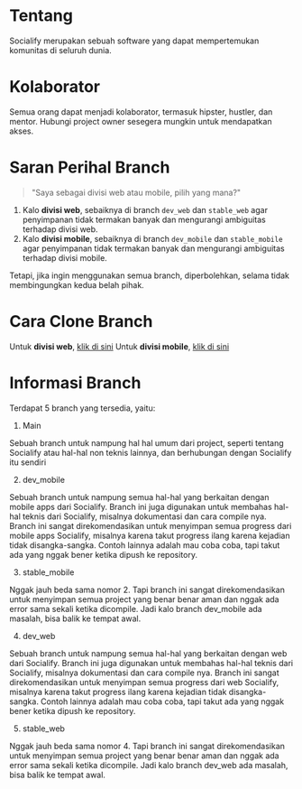 # Tentang
Socialify merupakan sebuah software yang dapat mempertemukan komunitas di seluruh dunia.

# Kolaborator
Semua orang dapat menjadi kolaborator, termasuk hipster, hustler, dan mentor. Hubungi project owner sesegera mungkin untuk mendapatkan akses.

# Saran Perihal Branch

> "Saya sebagai divisi web atau mobile, pilih yang mana?"

1. Kalo **divisi web**, sebaiknya di branch `dev_web` dan `stable_web` agar penyimpanan tidak termakan banyak dan mengurangi ambiguitas terhadap divisi web.
2. Kalo **divisi mobile**, sebaiknya di branch `dev_mobile` dan `stable_mobile` agar penyimpanan tidak termakan banyak dan mengurangi ambiguitas terhadap divisi mobile.

Tetapi, jika ingin menggunakan semua branch, diperbolehkan, selama tidak membingungkan kedua belah pihak.

# Cara Clone Branch
Untuk **divisi web**, [klik di sini]()
Untuk **divisi mobile**, [klik di sini]()

# Informasi Branch
Terdapat 5 branch yang tersedia, yaitu:
1. Main

Sebuah branch untuk nampung hal hal umum dari project, seperti tentang Socialify atau hal-hal non teknis lainnya, dan berhubungan dengan Socialify itu sendiri

2. dev_mobile

Sebuah branch untuk nampung semua hal-hal yang berkaitan dengan mobile apps dari Socialify. Branch ini juga digunakan untuk membahas hal-hal teknis dari Socialify, misalnya dokumentasi dan cara compile nya. Branch ini sangat direkomendasikan untuk menyimpan semua progress dari mobile apps Socialify, misalnya karena takut progress ilang karena kejadian tidak disangka-sangka. Contoh lainnya adalah mau coba coba, tapi takut ada yang nggak bener ketika dipush ke repository.

3. stable_mobile

Nggak jauh beda sama nomor 2. Tapi branch ini sangat direkomendasikan untuk menyimpan semua project yang benar benar aman dan nggak ada error sama sekali ketika dicompile. Jadi kalo branch dev_mobile ada masalah, bisa balik ke tempat awal.

4. dev_web

Sebuah branch untuk nampung semua hal-hal yang berkaitan dengan web dari Socialify. Branch ini juga digunakan untuk membahas hal-hal teknis dari Socialify, misalnya dokumentasi dan cara compile nya. Branch ini sangat direkomendasikan untuk menyimpan semua progress dari web Socialify, misalnya karena takut progress ilang karena kejadian tidak disangka-sangka. Contoh lainnya adalah mau coba coba, tapi takut ada yang nggak bener ketika dipush ke repository.

5. stable_web

Nggak jauh beda sama nomor 4. Tapi branch ini sangat direkomendasikan untuk menyimpan semua project yang benar benar aman dan nggak ada error sama sekali ketika dicompile. Jadi kalo branch dev_web ada masalah, bisa balik ke tempat awal.

